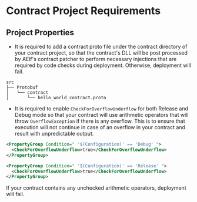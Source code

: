 # Contract Project Requirements

## Project Properties
- It is required to add a contract proto file under the contract directory of your contract project, so that the contract's DLL will be post processed by AElf's contract patcher to perform necessary injections that are required by code checks during deployment. Otherwise, deployment will fail.

```
src
├── Protobuf
│   └── contract
│       └── hello_world_contract.proto
```

- It is required to enable `CheckForOverflowUnderflow` for both Release and Debug mode so that your contract will use arithmetic operators that will throw `OverflowException` if there is any overflow. This is to ensure that execution will not continue in case of an overflow in your contract and result with unpredictable output.

```xml
<PropertyGroup Condition=" '$(Configuration)' == 'Debug' ">
  <CheckForOverflowUnderflow>true</CheckForOverflowUnderflow>
</PropertyGroup>

<PropertyGroup Condition=" '$(Configuration)' == 'Release' ">
  <CheckForOverflowUnderflow>true</CheckForOverflowUnderflow>
</PropertyGroup>
```

If your contract contains any unchecked arithmetic operators, deployment will fail.